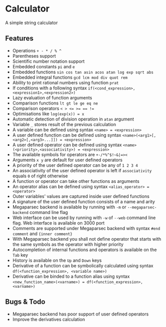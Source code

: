 # Calculator

A simple string calculator

Features
--
* Operations `+ - * / % ^`
* Parentheses support
* Scientific number notation support
* Embedded constants `pi` and `e`
* Embedded functions `sin cos tan asin acos atan log exp sqrt abs`
* Embedded integral functions `gcd lcm mod div quot rem`
* Ability to print rational numbers using function `prat`
* If conditions with a following syntax `if(<cond_expression>,<expression1>,<expression2>)`
* Lazy evaluation of function arguments
* Comparison functions `lt gt le ge eq ne`
* Comparison operators `< > <= >= == !=`
* Optimisations like `log(exp(x)) = x`
* Automatic detection of division operation in `atan` argument
* Variable `_` stores result of the previous calculation
* A variable can be defined using syntax `<name> = <expression>`
* A user defined function can be defined using syntax `<name>(<arg1>[,<arg2>[,<arg3>...]]) = <expression>`
* A user defined operator can be defined using syntax `<name>(<priority>,<associativity>) = <expression>`
* The available symbols for operators are `+-/*%^$!~&|=><`
* Arguments `x y` are default for user defined operators
* A priority of the user defined operator can be any of `1 2 3 4`
* An associativity of the user defined operator is left if `associativity` equals `0` of right otherwise
* A function or operator can take other functions as arguments
* An operator alias can be defined using syntax `<alias_operator> = <operator>`
* Outer variables' values are captured inside user defined functions
* A signature of the user defined function consists of a name and arity
* Megaparsec backend is available by running with `-m` or `--megaparsec-backend` command line flag
* Web interface can be used by running with `-w` of `--web` command line flag. Web interface is available on 3000 port
* Comments are supported under Megaparsec backend with syntax `#end comment` and `{inner comment}`
* With Megaparsec backend you shall not define operator that starts with the same symbols as the operator with higher priority
* Autocompletion of internal functions and operators is available on the `Tab` key
* History is available on the `Up` and `Down` keys
* Derivative of a function can be symbolically calculated using syntax `df(<function_expression>, <variable name>)`
* Derivative can be binded to a function alias using syntax `<new_function_name>(<varname>) = df(<function_expression>, <varname>)`

Bugs & Todo
--
* Megaparsec backend has poor support of user defined operators
* Improve the derivatives calculation